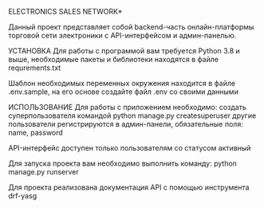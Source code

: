 ELECTRONICS SALES NETWORK*

Данный проект представляет собой backend-часть онлайн-платформы торговой сети электроники с API-интерфейсом и админ-панелью. 

УСТАНОВКА
Для работы с программой вам требуется Python 3.8 и выше, необходимые пакеты и библиотеки находятся в файле requrements.txt

Шаблон необходимых переменных окружения находится в файле .env.sample, на его основе создайте файл .env со своими данными

ИСПОЛЬЗОВАНИЕ
Для работы с приложением необходимо:
создать суперпользователя командой
python manage.py createsuperuser
другие пользователи регистрируются в админ-панели, обязательные поля: name, password

API-интерфейс доступен только пользователям со статусом активный

Для запуска проекта вам необходимо выполнить команду:
python manage.py runserver

Для проекта реализована документация API c помощью инструмента drf-yasg
